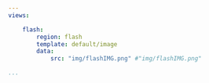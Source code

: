 ```yaml
---
views:

    flash:
        region: flash
        template: default/image
        data:
            src: "img/flashIMG.png" #"img/flashIMG.png"

...
```

